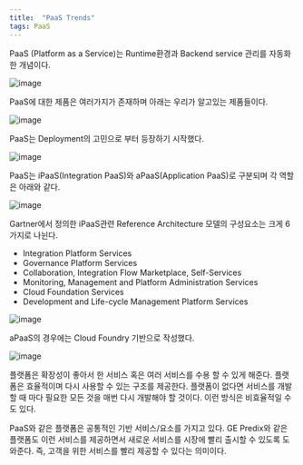 ```yaml
---
title:  "PaaS Trends"
tags: PaaS
---
```


PaaS (Platform as a Service)는 Runtime환경과 Backend service 관리를 자동화한 개념이다.

![image](https://user-images.githubusercontent.com/111643/115669656-7857df00-a383-11eb-9328-f58a7bd44ee7.png)

PaaS에 대한 제품은 여러가지가 존재하며 아래는 우리가 알고있는 제품들이다.

![image](https://user-images.githubusercontent.com/111643/115669710-84dc3780-a383-11eb-95ff-7c8323e9a6ef.png)

PaaS는 Deployment의 고민으로 부터 등장하기 시작했다.

![image](https://user-images.githubusercontent.com/111643/115669736-8e659f80-a383-11eb-95f7-c0bacc3ba93e.png)

PaaS는 iPaaS(Integration PaaS)와 aPaaS(Application PaaS)로 구분되며 각 역할은 아래와 같다.

![image](https://user-images.githubusercontent.com/111643/115669762-99203480-a383-11eb-834e-570939c0e0ee.png)

Gartner에서 정의한 iPaaS관련 Reference Architecture 모델의 구성요소는 크게 6가지로 나뉜다.
* Integration Platform Services
* Governance Platform Services
* Collaboration, Integration Flow Marketplace, Self-Services
* Monitoring, Management and Platform Administration Services
* Cloud Foundation Services
* Development and Life-cycle Management Platform Services

![image](https://user-images.githubusercontent.com/111643/115669815-a806e700-a383-11eb-9746-dfcd77c80823.png)

aPaaS의 경우에는 Cloud Foundry 기반으로 작성했다.

![image](https://user-images.githubusercontent.com/111643/115669854-b48b3f80-a383-11eb-9712-2811bb96ec36.png)

플랫폼은 확장성이 좋아서 한 서비스 혹은 여러 서비스를 수용 할 수 있게 해준다. 플랫폼은 효율적이며 다시 사용할 수 있는 구조를 제공한다. 플랫폼이 없다면 서비스를 개발 할 때 마다 필요한 모든 것을 매번 다시 개발해야 할 것이다. 이런 방식은 비효율적일 수 도 있다.

PaaS와 같은 플랫폼은 공통적인 기반 서비스/요소를 가지고 있다. GE Predix와 같은 플랫폼도 이런 서비스를 제공하면서 새로운 서비스를 시장에 빨리 출시할 수 있도록 도와준다. 즉, 고객을 위한 서비스를 빨리 제공할 수 있다는 의미이다.
